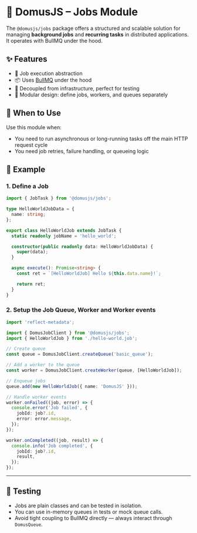 # 🚀 DomusJS – Jobs Module

The `@domusjs/jobs` package offers a structured and scalable solution for managing **background jobs** and **recurring tasks** in distributed applications. It operates with BullMQ under the hood.

## ✨ Features

- 🎯 Job execution abstraction
- 📦 Uses [BullMQ](https://github.com/taskforcesh/bullmq) under the hood
- 🧪 Decoupled from infrastructure, perfect for testing
- 🧩 Modular design: define jobs, workers, and queues separately

## 🚦 When to Use

Use this module when:

- You need to run asynchronous or long-running tasks off the main HTTP request cycle
- You need job retries, failure handling, or queueing logic

## 🔨 Example

### 1. Define a Job

```ts
import { JobTask } from '@domusjs/jobs';

type HelloWorldJobData = {
  name: string;
};

export class HelloWorldJob extends JobTask {
  static readonly jobName = 'hello_world';

  constructor(public readonly data: HelloWorldJobData) {
    super(data);
  }

  async execute(): Promise<string> {
    const ret = `[HelloWorldJob] Hello ${this.data.name}!`;

    return ret;
  }
}
```

### 2. Setup the Job Queue, Worker and Worker events

```ts
import 'reflect-metadata';

import { DomusJobClient } from '@domusjs/jobs';
import { HelloWorldJob } from './hello-world.job';

// Create queue
const queue = DomusJobClient.createQueue('basic_queue');

// Add a worker to the queue
const worker = DomusJobClient.createWorker(queue, [HelloWorldJob]);

// Enqueue jobs
queue.add(new HelloWorldJob({ name: 'DomusJS' }));

// Handle worker events
worker.onFailed((job, error) => {
  console.error('Job failed', {
    jobId: job?.id,
    error: error.message,
  });
});

worker.onCompleted((job, result) => {
  console.info('Job completed', {
    jobId: job?.id,
    result,
  });
});
```

---

## 🧰 Testing

- Jobs are plain classes and can be tested in isolation.
- You can use in-memory queues in tests or mock queue calls.
- Avoid tight coupling to BullMQ directly — always interact through `DomusQueue`.
